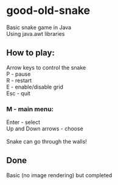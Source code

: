 # good-old-snake
Basic snake game in Java\
Using java.awt libraries

## How to play:
Arrow keys to control the snake\
P - pause\
R - restart\
E - enable/disable grid\
Esc - quit
### M - main menu: 
Enter - select\
Up and Down arrows - choose\
\
Snake can go through the walls!

## Done
Basic (no image rendering) but completed
